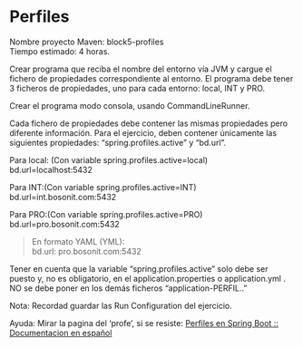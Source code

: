 # Perfiles
Nombre proyecto Maven: block5-profiles  
Tiempo estimado: 4 horas.  

Crear programa que reciba el nombre del entorno vía JVM y cargue el fichero de propiedades correspondiente al entorno. El programa debe tener 3 ficheros de propiedades, uno para cada entorno: local, INT y PRO.  

Crear el programa modo consola, usando CommandLineRunner.  

Cada fichero de propiedades debe contener las mismas propiedades pero diferente información. Para el ejercicio, deben contener únicamente las siguientes propiedades: “spring.profiles.active” y “bd.url”.  

Para local: (Con variable spring.profiles.active=local)  
bd.url=localhost:5432

Para INT:(Con variable spring.profiles.active=INT)  
bd.url=int.bosonit.com:5432

Para PRO:(Con variable spring.profiles.active=PRO)  
bd.url=pro.bosonit.com:5432

> En formato YAML (YML):  
bd.url: pro.bosonit.com:5432

Tener en cuenta que la variable “spring.profiles.active” solo debe ser puesto y, no es obligatorio, en el application.properties o application.yml . NO se debe poner en los demás ficheros “application-PERFIL..”

Nota: Recordad guardar las Run Configuration del ejercicio. 

Ayuda: Mirar la pagina del ‘profe’, si se resiste: [Perfiles en Spring Boot :: Documentacion en español](http://www.profesor-p.com/2019/02/28/perfiles-en-spring-boot/)
